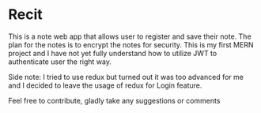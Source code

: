 <h1>Recit</h1>

<p>This is a note web app that allows user to register and save their note. The plan for the notes is to encrypt the notes for security. This is my first MERN project and I have not yet fully understand how to utilize JWT to authenticate user the right way.</p>
<p>Side note: I tried to use redux but turned out it was too advanced for me and I decided to leave the usage of redux for Login feature.</p>

<p>Feel free to contribute, gladly take any suggestions or comments</p>
